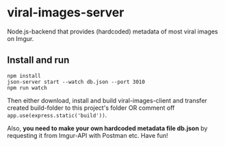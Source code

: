 # viral-images-server

Node.js-backend that provides (hardcoded) metadata of most viral images on Imgur. 

## Install and run

```
npm install
json-server start --watch db.json --port 3010
npm run watch
```

Then either download, install and build viral-images-client and transfer created build-folder to this project's folder OR comment off ```app.use(express.static('build'))```.

Also, **you need to make your own hardcoded metadata file db.json** by requesting it from Imgur-API with Postman etc. Have fun!
